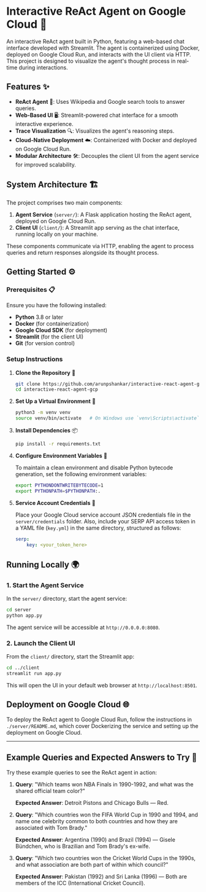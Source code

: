 # Interactive ReAct Agent on Google Cloud 🚀

An interactive ReAct agent built in Python, featuring a web-based chat interface developed with Streamlit. The agent is containerized using Docker, deployed on Google Cloud Run, and interacts with the UI client via HTTP. This project is designed to visualize the agent's thought process in real-time during interactions.

## Features ✨

- **ReAct Agent** 🤖: Uses Wikipedia and Google search tools to answer queries.
- **Web-Based UI** 🖥️: Streamlit-powered chat interface for a smooth interactive experience.
- **Trace Visualization** 🔍: Visualizes the agent's reasoning steps.
- **Cloud-Native Deployment** ☁️: Containerized with Docker and deployed on Google Cloud Run.
- **Modular Architecture** 🛠️: Decouples the client UI from the agent service for improved scalability.

## System Architecture 🏗️

The project comprises two main components:

1. **Agent Service** (`server/`): A Flask application hosting the ReAct agent, deployed on Google Cloud Run.
2. **Client UI** (`client/`): A Streamlit app serving as the chat interface, running locally on your machine.

These components communicate via HTTP, enabling the agent to process queries and return responses alongside its thought process.

## Getting Started ⚙️

### Prerequisites 📋

Ensure you have the following installed:

- **Python** 3.8 or later
- **Docker** (for containerization)
- **Google Cloud SDK** (for deployment)
- **Streamlit** (for the client UI)
- **Git** (for version control)

### Setup Instructions

1. **Clone the Repository** 📂

    ```bash
    git clone https://github.com/arunpshankar/interactive-react-agent-gcp.git
    cd interactive-react-agent-gcp
    ```

2. **Set Up a Virtual Environment** 🐍

    ```bash
    python3 -m venv venv
    source venv/bin/activate   # On Windows use `venv\Scripts\activate`
    ```

3. **Install Dependencies** 📦

    ```bash
    pip install -r requirements.txt
    ```

4. **Configure Environment Variables** 🔧

   To maintain a clean environment and disable Python bytecode generation, set the following environment variables:

   ```bash
   export PYTHONDONTWRITEBYTECODE=1
   export PYTHONPATH=$PYTHONPATH:.
   ```

5. **Service Account Credentials** 🔑

    Place your Google Cloud service account JSON credentials file in the `server/credentials` folder. Also, include your SERP API access token in a YAML file (`key.yml`) in the same directory, structured as follows:

    ```yaml
    serp:
        key: <your_token_here>
    ```

## Running Locally 🌍

### 1. Start the Agent Service

   In the `server/` directory, start the agent service:

   ```bash
   cd server
   python app.py
   ```

   The agent service will be accessible at `http://0.0.0.0:8080`.

### 2. Launch the Client UI

   From the `client/` directory, start the Streamlit app:

   ```bash
   cd ../client
   streamlit run app.py
   ```

   This will open the UI in your default web browser at `http://localhost:8501`.

## Deployment on Google Cloud 🌐

To deploy the ReAct agent to Google Cloud Run, follow the instructions in `./server/README.md`, which cover Dockerizing the service and setting up the deployment on Google Cloud.

---

## Example Queries and Expected Answers to Try 🎉

Try these example queries to see the ReAct agent in action:

1. **Query**: "Which teams won NBA Finals in 1990-1992, and what was the shared official team color?"

   **Expected Answer**: Detroit Pistons and Chicago Bulls — Red.

2. **Query**: "Which countries won the FIFA World Cup in 1990 and 1994, and name one celebrity common to both countries and how they are associated with Tom Brady."

   **Expected Answer**: Argentina (1990) and Brazil (1994) — Gisele Bündchen, who is Brazilian and Tom Brady's ex-wife.

3. **Query**: "Which two countries won the Cricket World Cups in the 1990s, and what association are both part of within which council?"

   **Expected Answer**: Pakistan (1992) and Sri Lanka (1996) — Both are members of the ICC (International Cricket Council).